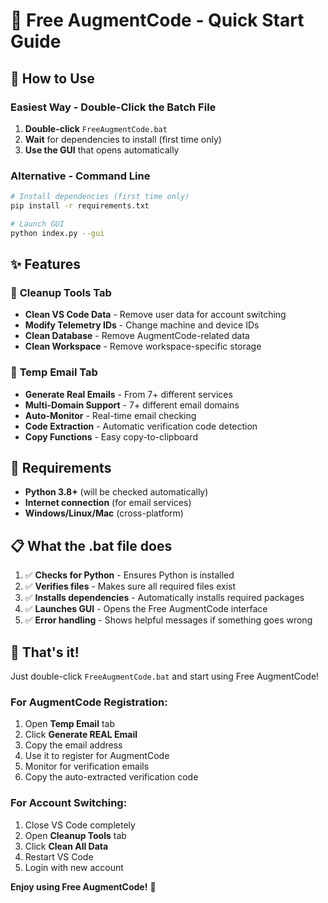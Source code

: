# 🚀 Free AugmentCode - Quick Start Guide

## 🎯 How to Use

### **Easiest Way - Double-Click the Batch File**
1. **Double-click** `FreeAugmentCode.bat`
2. **Wait** for dependencies to install (first time only)
3. **Use the GUI** that opens automatically

### **Alternative - Command Line**
```bash
# Install dependencies (first time only)
pip install -r requirements.txt

# Launch GUI
python index.py --gui
```

## ✨ Features

### 🧹 **Cleanup Tools Tab**
- **Clean VS Code Data** - Remove user data for account switching
- **Modify Telemetry IDs** - Change machine and device IDs
- **Clean Database** - Remove AugmentCode-related data
- **Clean Workspace** - Remove workspace-specific storage

### 📧 **Temp Email Tab**
- **Generate Real Emails** - From 7+ different services
- **Multi-Domain Support** - 7+ different email domains
- **Auto-Monitor** - Real-time email checking
- **Code Extraction** - Automatic verification code detection
- **Copy Functions** - Easy copy-to-clipboard

## 🔧 Requirements

- **Python 3.8+** (will be checked automatically)
- **Internet connection** (for email services)
- **Windows/Linux/Mac** (cross-platform)

## 📋 What the .bat file does

1. ✅ **Checks for Python** - Ensures Python is installed
2. ✅ **Verifies files** - Makes sure all required files exist
3. ✅ **Installs dependencies** - Automatically installs required packages
4. ✅ **Launches GUI** - Opens the Free AugmentCode interface
5. ✅ **Error handling** - Shows helpful messages if something goes wrong

## 🎉 That's it!

Just double-click `FreeAugmentCode.bat` and start using Free AugmentCode!

### For AugmentCode Registration:
1. Open **Temp Email** tab
2. Click **Generate REAL Email**
3. Copy the email address
4. Use it to register for AugmentCode
5. Monitor for verification emails
6. Copy the auto-extracted verification code

### For Account Switching:
1. Close VS Code completely
2. Open **Cleanup Tools** tab
3. Click **Clean All Data**
4. Restart VS Code
5. Login with new account

**Enjoy using Free AugmentCode!** 🎉
